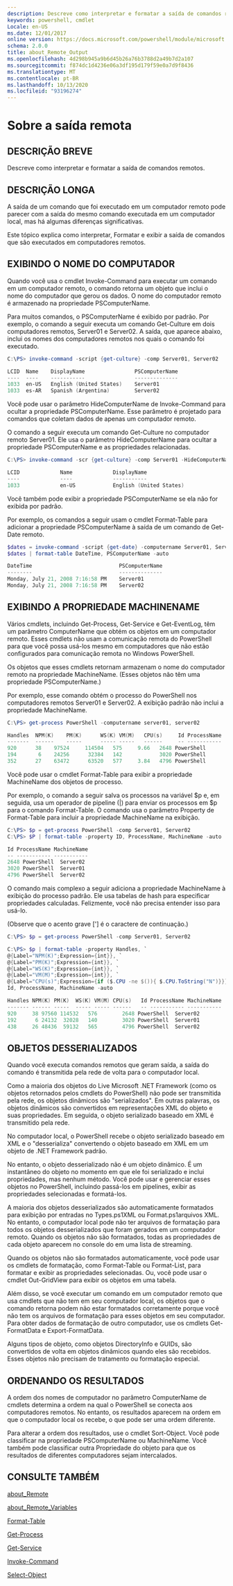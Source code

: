 ```yaml
---
description: Descreve como interpretar e formatar a saída de comandos remotos.
keywords: powershell, cmdlet
Locale: en-US
ms.date: 12/01/2017
online version: https://docs.microsoft.com/powershell/module/microsoft.powershell.core/about/about_remote_output?view=powershell-7&WT.mc_id=ps-gethelp
schema: 2.0.0
title: about_Remote_Output
ms.openlocfilehash: 4d298b945a9b6d45b26a76b3788d2a49b7d2a107
ms.sourcegitcommit: f874dc1d4236e06a3df195d179f59e0a7d9f8436
ms.translationtype: MT
ms.contentlocale: pt-BR
ms.lasthandoff: 10/13/2020
ms.locfileid: "93196274"
---
```

# <a name="about-remote-output"></a>Sobre a saída remota

## <a name="short-description"></a>DESCRIÇÃO BREVE
Descreve como interpretar e formatar a saída de comandos remotos.

## <a name="long-description"></a>DESCRIÇÃO LONGA

A saída de um comando que foi executado em um computador remoto pode parecer com a saída do mesmo comando executada em um computador local, mas há algumas diferenças significativas.

Este tópico explica como interpretar, Formatar e exibir a saída de comandos que são executados em computadores remotos.

## <a name="displaying-the-computer-name"></a>EXIBINDO O NOME DO COMPUTADOR

Quando você usa o cmdlet Invoke-Command para executar um comando em um computador remoto, o comando retorna um objeto que inclui o nome do computador que gerou os dados. O nome do computador remoto é armazenado na propriedade PSComputerName.

Para muitos comandos, o PSComputerName é exibido por padrão. Por exemplo, o comando a seguir executa um comando Get-Culture em dois computadores remotos, Server01 e Server02. A saída, que aparece abaixo, inclui os nomes dos computadores remotos nos quais o comando foi executado.

```powershell
C:\PS> invoke-command -script {get-culture} -comp Server01, Server02

LCID  Name    DisplayName                PSComputerName
----  ----    -----------                --------------
1033  en-US   English (United States)    Server01
1033  es-AR   Spanish (Argentina)        Server02
```

Você pode usar o parâmetro HideComputerName de Invoke-Command para ocultar a propriedade PSComputerName. Esse parâmetro é projetado para comandos que coletam dados de apenas um computador remoto.

O comando a seguir executa um comando Get-Culture no computador remoto Server01. Ele usa o parâmetro HideComputerName para ocultar a propriedade PSComputerName e as propriedades relacionadas.

```powershell
C:\PS> invoke-command -scr {get-culture} -comp Server01 -HideComputerName

LCID             Name             DisplayName
----             ----             -----------
1033             en-US            English (United States)
```

Você também pode exibir a propriedade PSComputerName se ela não for exibida por padrão.

Por exemplo, os comandos a seguir usam o cmdlet Format-Table para adicionar a propriedade PSComputerName à saída de um comando de Get-Date remoto.

```powershell
$dates = invoke-command -script {get-date} -computername Server01, Server02
$dates | format-table DateTime, PSComputerName -auto

DateTime                            PSComputerName
--------                            --------------
Monday, July 21, 2008 7:16:58 PM    Server01
Monday, July 21, 2008 7:16:58 PM    Server02
```

## <a name="displaying-the-machinename-property"></a>EXIBINDO A PROPRIEDADE MACHINENAME

Vários cmdlets, incluindo Get-Process, Get-Service e Get-EventLog, têm um parâmetro ComputerName que obtém os objetos em um computador remoto.
Esses cmdlets não usam a comunicação remota do PowerShell para que você possa usá-los mesmo em computadores que não estão configurados para comunicação remota no Windows PowerShell.

Os objetos que esses cmdlets retornam armazenam o nome do computador remoto na propriedade MachineName. (Esses objetos não têm uma propriedade PSComputerName.)

Por exemplo, esse comando obtém o processo do PowerShell nos computadores remotos Server01 e Server02. A exibição padrão não inclui a propriedade MachineName.

```powershell
C:\PS> get-process PowerShell -computername server01, server02

Handles  NPM(K)    PM(K)      WS(K) VM(M)   CPU(s)     Id ProcessName
-------  ------    -----      ----- -----   ------     -- -----------
920      38    97524     114504   575     9.66   2648 PowerShell
194       6    24256      32384   142            3020 PowerShell
352      27    63472      63520   577     3.84   4796 PowerShell
```

Você pode usar o cmdlet Format-Table para exibir a propriedade MachineName dos objetos de processo.

Por exemplo, o comando a seguir salva os processos na variável $p e, em seguida, usa um operador de pipeline (|) para enviar os processos em $p para o comando Format-Table. O comando usa o parâmetro Property de Format-Table para incluir a propriedade MachineName na exibição.

```powershell
C:\PS> $p = get-process PowerShell -comp Server01, Server02
C:\PS> $P | format-table -property ID, ProcessName, MachineName -auto

Id ProcessName MachineName
-- ----------- -----------
2648 PowerShell  Server02
3020 PowerShell  Server01
4796 PowerShell  Server02
```

O comando mais complexo a seguir adiciona a propriedade MachineName à exibição do processo padrão. Ele usa tabelas de hash para especificar propriedades calculadas. Felizmente, você não precisa entender isso para usá-lo.

(Observe que o acento grave ['] é o caractere de continuação.)

```powershell
C:\PS> $p = get-process PowerShell -comp Server01, Server02

C:\PS> $p | format-table -property Handles, `
@{Label="NPM(K)";Expression={int}}, `
@{Label="PM(K)";Expression={int}}, `
@{Label="WS(K)";Expression={int}}, `
@{Label="VM(M)";Expression={int}}, `
@{Label="CPU(s)";Expression={if ($.CPU -ne $()){ $.CPU.ToString("N")}}}, `
Id, ProcessName, MachineName -auto

Handles NPM(K) PM(K)  WS(K) VM(M) CPU(s)   Id ProcessName MachineName
------- ------ -----  ----- ----- ------   -- ----------- -----------
920     38 97560 114532   576        2648 PowerShell  Server02
192      6 24132  32028   140        3020 PowerShell  Server01
438     26 48436  59132   565        4796 PowerShell  Server02

```

## <a name="deserialized-objects"></a>OBJETOS DESSERIALIZADOS

Quando você executa comandos remotos que geram saída, a saída do comando é transmitida pela rede de volta para o computador local.

Como a maioria dos objetos do Live Microsoft .NET Framework (como os objetos retornados pelos cmdlets do PowerShell) não pode ser transmitida pela rede, os objetos dinâmicos são "serializados". Em outras palavras, os objetos dinâmicos são convertidos em representações XML do objeto e suas propriedades. Em seguida, o objeto serializado baseado em XML é transmitido pela rede.

No computador local, o PowerShell recebe o objeto serializado baseado em XML e o "desserializa" convertendo o objeto baseado em XML em um objeto de .NET Framework padrão.

No entanto, o objeto desserializado não é um objeto dinâmico. É um instantâneo do objeto no momento em que ele foi serializado e inclui propriedades, mas nenhum método. Você pode usar e gerenciar esses objetos no PowerShell, incluindo passá-los em pipelines, exibir as propriedades selecionadas e formatá-los.

A maioria dos objetos desserializados são automaticamente formatados para exibição por entradas no Types.ps1XML ou Format.ps1arquivos XML. No entanto, o computador local pode não ter arquivos de formatação para todos os objetos desserializados que foram gerados em um computador remoto. Quando os objetos não são formatados, todas as propriedades de cada objeto aparecem no console do em uma lista de streaming.

Quando os objetos não são formatados automaticamente, você pode usar os cmdlets de formatação, como Format-Table ou Format-List, para formatar e exibir as propriedades selecionadas. Ou, você pode usar o cmdlet Out-GridView para exibir os objetos em uma tabela.

Além disso, se você executar um comando em um computador remoto que usa cmdlets que não tem em seu computador local, os objetos que o comando retorna podem não estar formatados corretamente porque você não tem os arquivos de formatação para esses objetos em seu computador. Para obter dados de formatação de outro computador, use os cmdlets Get-FormatData e Export-FormatData.

Alguns tipos de objeto, como objetos DirectoryInfo e GUIDs, são convertidos de volta em objetos dinâmicos quando eles são recebidos. Esses objetos não precisam de tratamento ou formatação especial.

## <a name="ordering-the-results"></a>ORDENANDO OS RESULTADOS

A ordem dos nomes de computador no parâmetro ComputerName de cmdlets determina a ordem na qual o PowerShell se conecta aos computadores remotos. No entanto, os resultados aparecem na ordem em que o computador local os recebe, o que pode ser uma ordem diferente.

Para alterar a ordem dos resultados, use o cmdlet Sort-Object. Você pode classificar na propriedade PSComputerName ou MachineName. Você também pode classificar outra Propriedade do objeto para que os resultados de diferentes computadores sejam intercalados.

## <a name="see-also"></a>CONSULTE TAMBÉM

[about_Remote](about_Remote.md)

[about_Remote_Variables](about_Remote_Variables.md)

[Format-Table](xref:Microsoft.PowerShell.Utility.Format-Table)

[Get-Process](xref:Microsoft.PowerShell.Management.Get-Process)

[Get-Service](xref:Microsoft.PowerShell.Management.Get-Service)

[Invoke-Command](xref:Microsoft.PowerShell.Core.Invoke-Command)

[Select-Object](xref:Microsoft.PowerShell.Utility.Select-Object)
